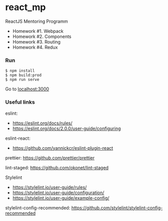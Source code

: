 # react_mp
ReactJS Mentoring Programm

- Homework #1. Webpack
- Homework #2. Components
- Homework #3. Routing
- Homework #4. Redux


### Run

```$xslt
$ npm install
$ npm build:prod
$ npm run serve
```

Go to [localhost:3000](http://localhost:3000/)

### Useful links

eslint:
- https://eslint.org/docs/rules/
- https://eslint.org/docs/2.0.0/user-guide/configuring

eslint-react:
- https://github.com/yannickcr/eslint-plugin-react

prettier: https://github.com/prettier/prettier

lint-staged: https://github.com/okonet/lint-staged

Stylelint
- https://stylelint.io/user-guide/rules/
- https://stylelint.io/user-guide/configuration/
- https://stylelint.io/user-guide/example-config/

stylelint-config-recommended:
https://github.com/stylelint/stylelint-config-recommended
